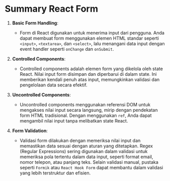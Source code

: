 # Summary React Form

1. **Basic Form Handling**:  
   - Form di React digunakan untuk menerima input dari pengguna. Anda dapat membuat form menggunakan elemen HTML standar seperti `<input>`, `<textarea>`, dan `<select>`, lalu menangani data input dengan event handler seperti `onChange` dan `onSubmit`.

2. **Controlled Components**:  
   - Controlled components adalah elemen form yang dikelola oleh state React. Nilai input form disimpan dan diperbarui di dalam state. Ini memberikan kendali penuh atas input, memungkinkan validasi dan pengelolaan data secara efektif.

3. **Uncontrolled Components**:  
   - Uncontrolled components menggunakan referensi DOM untuk mengakses nilai input secara langsung, mirip dengan pendekatan form HTML tradisional. Dengan menggunakan `ref`, Anda dapat mengambil nilai input tanpa melibatkan state React.

4. **Form Validation**:  
   - Validasi form dilakukan dengan memeriksa nilai input dan memastikan data sesuai dengan aturan yang ditetapkan. Regex (Regular Expressions) sering digunakan dalam validasi untuk memeriksa pola tertentu dalam data input, seperti format email, nomor telepon, atau panjang teks. Selain validasi manual, pustaka seperti `Formik` atau `React Hook Form` dapat membantu dalam validasi yang lebih terstruktur dan efisien.
